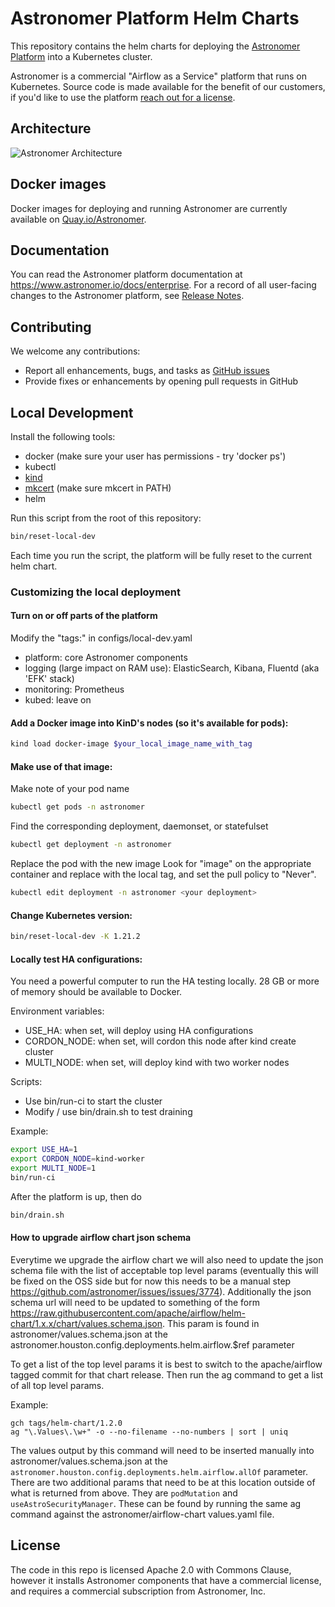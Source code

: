 # Astronomer Platform Helm Charts

This repository contains the helm charts for deploying the [Astronomer Platform](https://github.com/astronomer/astronomer) into a Kubernetes cluster.

Astronomer is a commercial "Airflow as a Service" platform that runs on Kubernetes. Source code is made available for the benefit of our customers, if you'd like to use the platform [reach out for a license](https://www.astronomer.io/get-astronomer).

## Architecture

![Astronomer Architecture](https://assets2.astronomer.io/main/enterpriseArchitecture.svg "Astronomer Architecture")

## Docker images

Docker images for deploying and running Astronomer are currently available on
[Quay.io/Astronomer](https://quay.io/organization/astronomer).

## Documentation

You can read the Astronomer platform documentation at https://www.astronomer.io/docs/enterprise. For a record of all user-facing changes to the Astronomer platform, see [Release Notes](https://www.astronomer.io/docs/enterprise/stable/resources/release-notes).

## Contributing

We welcome any contributions:

* Report all enhancements, bugs, and tasks as [GitHub issues](https://github.com/astronomerio/helm.astronomer.io/issues)
* Provide fixes or enhancements by opening pull requests in GitHub

## Local Development

Install the following tools:

- docker (make sure your user has permissions - try 'docker ps')
- kubectl
- [kind](https://github.com/kubernetes-sigs/kind#installation-and-usage)
- [mkcert](https://github.com/FiloSottile/mkcert) (make sure mkcert in PATH)
- helm

Run this script from the root of this repository:

```sh
bin/reset-local-dev
```

Each time you run the script, the platform will be fully reset to the current helm chart.

### Customizing the local deployment

#### Turn on or off parts of the platform

Modify the "tags:" in configs/local-dev.yaml
- platform: core Astronomer components
- logging (large impact on RAM use): ElasticSearch, Kibana, Fluentd (aka 'EFK' stack)
- monitoring: Prometheus
- kubed: leave on

#### Add a Docker image into KinD's nodes (so it's available for pods):

```sh
kind load docker-image $your_local_image_name_with_tag
```

#### Make use of that image:

Make note of your pod name

```sh
kubectl get pods -n astronomer
```

Find the corresponding deployment, daemonset, or statefulset

```sh
kubectl get deployment -n astronomer
```

Replace the pod with the new image
Look for "image" on the appropriate container and replace with the local tag,
and set the pull policy to "Never".

```sh
kubectl edit deployment -n astronomer <your deployment>
```

#### Change Kubernetes version:

```sh
bin/reset-local-dev -K 1.21.2
```

#### Locally test HA configurations:

You need a powerful computer to run the HA testing locally. 28 GB or more of memory should be available to Docker.

Environment variables:

- USE_HA: when set, will deploy using HA configurations
- CORDON_NODE: when set, will cordon this node after kind create cluster
- MULTI_NODE: when set, will deploy kind with two worker nodes

Scripts:

- Use bin/run-ci to start the cluster
- Modify / use bin/drain.sh to test draining

Example:

```sh
export USE_HA=1
export CORDON_NODE=kind-worker
export MULTI_NODE=1
bin/run-ci
```

After the platform is up, then do

```sh
bin/drain.sh
```

#### How to upgrade airflow chart json schema
Everytime we upgrade the airflow chart we will also need to update the json schema file with the list of acceptable top level params (eventually this will be fixed on the OSS side but for now this needs to be a manual step https://github.com/astronomer/issues/issues/3774). Additionally the json schema url will need to be updated to something of the form https://raw.githubusercontent.com/apache/airflow/helm-chart/1.x.x/chart/values.schema.json. This param is found in astronomer/values.schema.json at the astronomer.houston.config.deployments.helm.airflow.$ref parameter

To get a list of the top level params it is best to switch to the apache/airflow tagged commit for that chart release. Then run the ag command to get a list of all top level params.

Example:

```
gch tags/helm-chart/1.2.0
ag "\.Values\.\w+" -o --no-filename --no-numbers | sort | uniq
```

The values output by this command will need to be inserted manually into astronomer/values.schema.json at the `astronomer.houston.config.deployments.helm.airflow.allOf` parameter. There are two additional params that need to be at this location outside of what is returned from above. They are `podMutation` and `useAstroSecurityManager`. These can be found by running the same ag command against the astronomer/airflow-chart values.yaml file.

## License

The code in this repo is licensed Apache 2.0 with Commons Clause, however it installs Astronomer components that have a commercial license, and requires a commercial subscription from Astronomer, Inc.

